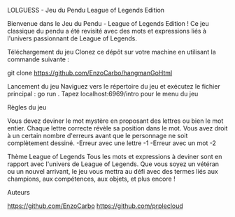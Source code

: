 LOLGUESS - Jeu du Pendu League of Legends Edition

Bienvenue dans le Jeu du Pendu - League of Legends Edition ! Ce jeu classique du pendu a été revisité avec des mots et expressions liés à l'univers passionnant de League of Legends.


Téléchargement du jeu
Clonez ce dépôt sur votre machine en utilisant la commande suivante :

git clone https://github.com/EnzoCarbo/hangmanGoHtml

Lancement du jeu
Naviguez vers le répertoire du jeu et exécutez le fichier principal :
go run .
Tapez localhost:6969/intro pour le menu du jeu

Règles du jeu

Vous devez deviner le mot mystère en proposant des lettres ou bien le mot entier.
Chaque lettre correcte révèle sa position dans le mot.
Vous avez droit à un certain nombre d'erreurs avant que le personnage ne soit complètement dessiné.
-Erreur avec une lettre -1
-Erreur avec un mot -2

Thème League of Legends
Tous les mots et expressions à deviner sont en rapport avec l'univers de League of Legends. Que vous soyez un vétéran ou un nouvel arrivant, le jeu vous mettra au défi avec des termes liés aux champions, aux compétences, aux objets, et plus encore !


Auteurs

https://github.com/EnzoCarbo
https://github.com/prplecloud